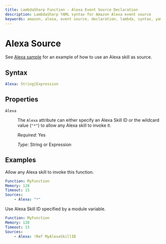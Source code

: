 ```yaml
---
title: LambdaSharp Function - Alexa Event Source Declaration
description: LambdaSharp YAML syntax for Amazon Alexa event source
keywords: amazon, alexa, event source, declaration, lambda, syntax, yaml, cloudformation
---
```

# Alexa Source

See [Alexa sample](https://github.com/LambdaSharp/LambdaSharpTool/tree/master/Samples/AlexaSample/) for an example of how to use an Alexa skill as source.

## Syntax

```yaml
Alexa: String|Expression
```

## Properties

<dl>

<dt><code>Alexa</code></dt>
<dd>

The <code>Alexa</code> attribute can either specify an Alexa Skill ID or the wildcard value (<code>"*"</code>) to allow any Alexa skill to invoke it.

<i>Required</i>: Yes

<i>Type</i>: String or Expression
</dd>

</dl>

## Examples

Allow any Alexa skill to invoke this function.

```yaml
Function: MyFunction
Memory: 128
Timeout: 15
Sources:
    - Alexa: "*"
```

Use Alexa Skill ID specified by a module variable.
```yaml
Function: MyFunction
Memory: 128
Timeout: 15
Sources:
    - Alexa: !Ref MyAlexaSkillID
```
